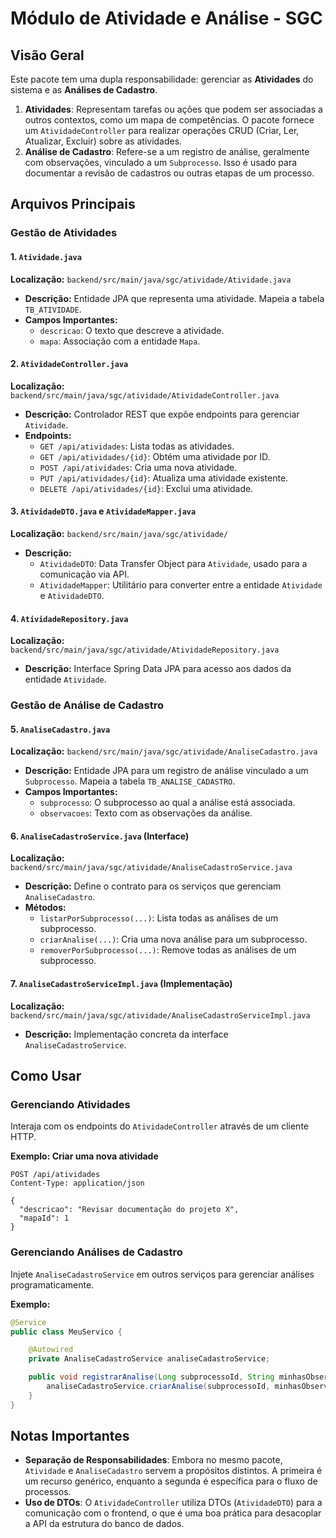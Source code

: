 # Módulo de Atividade e Análise - SGC

## Visão Geral
Este pacote tem uma dupla responsabilidade: gerenciar as **Atividades** do sistema e as **Análises de Cadastro**.

1.  **Atividades**: Representam tarefas ou ações que podem ser associadas a outros contextos, como um mapa de competências. O pacote fornece um `AtividadeController` para realizar operações CRUD (Criar, Ler, Atualizar, Excluir) sobre as atividades.
2.  **Análise de Cadastro**: Refere-se a um registro de análise, geralmente com observações, vinculado a um `Subprocesso`. Isso é usado para documentar a revisão de cadastros ou outras etapas de um processo.

## Arquivos Principais

### Gestão de Atividades

#### 1. `Atividade.java`
**Localização:** `backend/src/main/java/sgc/atividade/Atividade.java`
- **Descrição:** Entidade JPA que representa uma atividade. Mapeia a tabela `TB_ATIVIDADE`.
- **Campos Importantes:**
  - `descricao`: O texto que descreve a atividade.
  - `mapa`: Associação com a entidade `Mapa`.

#### 2. `AtividadeController.java`
**Localização:** `backend/src/main/java/sgc/atividade/AtividadeController.java`
- **Descrição:** Controlador REST que expõe endpoints para gerenciar `Atividade`.
- **Endpoints:**
  - `GET /api/atividades`: Lista todas as atividades.
  - `GET /api/atividades/{id}`: Obtém uma atividade por ID.
  - `POST /api/atividades`: Cria uma nova atividade.
  - `PUT /api/atividades/{id}`: Atualiza uma atividade existente.
  - `DELETE /api/atividades/{id}`: Exclui uma atividade.

#### 3. `AtividadeDTO.java` e `AtividadeMapper.java`
**Localização:** `backend/src/main/java/sgc/atividade/`
- **Descrição:**
  - `AtividadeDTO`: Data Transfer Object para `Atividade`, usado para a comunicação via API.
  - `AtividadeMapper`: Utilitário para converter entre a entidade `Atividade` e `AtividadeDTO`.

#### 4. `AtividadeRepository.java`
**Localização:** `backend/src/main/java/sgc/atividade/AtividadeRepository.java`
- **Descrição:** Interface Spring Data JPA para acesso aos dados da entidade `Atividade`.

### Gestão de Análise de Cadastro

#### 5. `AnaliseCadastro.java`
**Localização:** `backend/src/main/java/sgc/atividade/AnaliseCadastro.java`
- **Descrição:** Entidade JPA para um registro de análise vinculado a um `Subprocesso`. Mapeia a tabela `TB_ANALISE_CADASTRO`.
- **Campos Importantes:**
  - `subprocesso`: O subprocesso ao qual a análise está associada.
  - `observacoes`: Texto com as observações da análise.

#### 6. `AnaliseCadastroService.java` (Interface)
**Localização:** `backend/src/main/java/sgc/atividade/AnaliseCadastroService.java`
- **Descrição:** Define o contrato para os serviços que gerenciam `AnaliseCadastro`.
- **Métodos:**
  - `listarPorSubprocesso(...)`: Lista todas as análises de um subprocesso.
  - `criarAnalise(...)`: Cria uma nova análise para um subprocesso.
  - `removerPorSubprocesso(...)`: Remove todas as análises de um subprocesso.

#### 7. `AnaliseCadastroServiceImpl.java` (Implementação)
**Localização:** `backend/src/main/java/sgc/atividade/AnaliseCadastroServiceImpl.java`
- **Descrição:** Implementação concreta da interface `AnaliseCadastroService`.

## Como Usar

### Gerenciando Atividades
Interaja com os endpoints do `AtividadeController` através de um cliente HTTP.

**Exemplo: Criar uma nova atividade**
```http
POST /api/atividades
Content-Type: application/json

{
  "descricao": "Revisar documentação do projeto X",
  "mapaId": 1
}
```

### Gerenciando Análises de Cadastro
Injete `AnaliseCadastroService` em outros serviços para gerenciar análises programaticamente.

**Exemplo:**
```java
@Service
public class MeuServico {

    @Autowired
    private AnaliseCadastroService analiseCadastroService;

    public void registrarAnalise(Long subprocessoId, String minhasObservacoes) {
        analiseCadastroService.criarAnalise(subprocessoId, minhasObservacoes);
    }
}
```

## Notas Importantes
- **Separação de Responsabilidades**: Embora no mesmo pacote, `Atividade` e `AnaliseCadastro` servem a propósitos distintos. A primeira é um recurso genérico, enquanto a segunda é específica para o fluxo de processos.
- **Uso de DTOs**: O `AtividadeController` utiliza DTOs (`AtividadeDTO`) para a comunicação com o frontend, o que é uma boa prática para desacoplar a API da estrutura do banco de dados.
